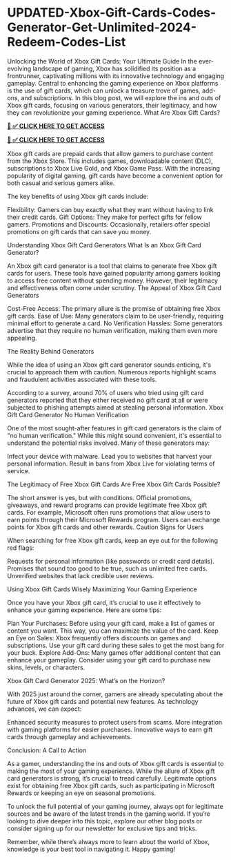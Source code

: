 # UPDATED-Xbox-Gift-Cards-Codes-Generator-Get-Unlimited-2024-Redeem-Codes-List

Unlocking the World of Xbox Gift Cards: Your Ultimate Guide
In the ever-evolving landscape of gaming, Xbox has solidified its position as a frontrunner, captivating millions with its innovative technology and engaging gameplay. Central to enhancing the gaming experience on Xbox platforms is the use of gift cards, which can unlock a treasure trove of games, add-ons, and subscriptions. In this blog post, we will explore the ins and outs of Xbox gift cards, focusing on various generators, their legitimacy, and how they can revolutionize your gaming experience. What Are Xbox Gift Cards?

**[📌 ✅ CLICK HERE TO GET ACCESS](https://millenniumit.xyz/xbox)**

**[📌 ✅ CLICK HERE TO GET ACCESS](https://millenniumit.xyz/xbox)**

Xbox gift cards are prepaid cards that allow gamers to purchase content from the Xbox Store. This includes games, downloadable content (DLC), subscriptions to Xbox Live Gold, and Xbox Game Pass. With the increasing popularity of digital gaming, gift cards have become a convenient option for both casual and serious gamers alike.

The key benefits of using Xbox gift cards include:

Flexibility: Gamers can buy exactly what they want without having to link their credit cards. Gift Options: They make for perfect gifts for fellow gamers. Promotions and Discounts: Occasionally, retailers offer special promotions on gift cards that can save you money.

Understanding Xbox Gift Card Generators What Is an Xbox Gift Card Generator?

An Xbox gift card generator is a tool that claims to generate free Xbox gift cards for users. These tools have gained popularity among gamers looking to access free content without spending money. However, their legitimacy and effectiveness often come under scrutiny. The Appeal of Xbox Gift Card Generators

Cost-Free Access: The primary allure is the promise of obtaining free Xbox gift cards. Ease of Use: Many generators claim to be user-friendly, requiring minimal effort to generate a card. No Verification Hassles: Some generators advertise that they require no human verification, making them even more appealing.

The Reality Behind Generators

While the idea of using an Xbox gift card generator sounds enticing, it's crucial to approach them with caution. Numerous reports highlight scams and fraudulent activities associated with these tools.

According to a survey, around 70% of users who tried using gift card generators reported that they either received no gift card at all or were subjected to phishing attempts aimed at stealing personal information. Xbox Gift Card Generator No Human Verification

One of the most sought-after features in gift card generators is the claim of "no human verification." While this might sound convenient, it's essential to understand the potential risks involved. Many of these generators may:

Infect your device with malware. Lead you to websites that harvest your personal information. Result in bans from Xbox Live for violating terms of service.

The Legitimacy of Free Xbox Gift Cards Are Free Xbox Gift Cards Possible?

The short answer is yes, but with conditions. Official promotions, giveaways, and reward programs can provide legitimate free Xbox gift cards. For example, Microsoft often runs promotions that allow users to earn points through their Microsoft Rewards program. Users can exchange points for Xbox gift cards and other rewards. Caution Signs for Users

When searching for free Xbox gift cards, keep an eye out for the following red flags:

Requests for personal information (like passwords or credit card details). Promises that sound too good to be true, such as unlimited free cards. Unverified websites that lack credible user reviews.

Using Xbox Gift Cards Wisely Maximizing Your Gaming Experience

Once you have your Xbox gift card, it’s crucial to use it effectively to enhance your gaming experience. Here are some tips:

Plan Your Purchases: Before using your gift card, make a list of games or content you want. This way, you can maximize the value of the card. Keep an Eye on Sales: Xbox frequently offers discounts on games and subscriptions. Use your gift card during these sales to get the most bang for your buck. Explore Add-Ons: Many games offer additional content that can enhance your gameplay. Consider using your gift card to purchase new skins, levels, or characters.

Xbox Gift Card Generator 2025: What’s on the Horizon?

With 2025 just around the corner, gamers are already speculating about the future of Xbox gift cards and potential new features. As technology advances, we can expect:

Enhanced security measures to protect users from scams. More integration with gaming platforms for easier purchases. Innovative ways to earn gift cards through gameplay and achievements.

Conclusion: A Call to Action

As a gamer, understanding the ins and outs of Xbox gift cards is essential to making the most of your gaming experience. While the allure of Xbox gift card generators is strong, it’s crucial to tread carefully. Legitimate options exist for obtaining free Xbox gift cards, such as participating in Microsoft Rewards or keeping an eye on seasonal promotions.

To unlock the full potential of your gaming journey, always opt for legitimate sources and be aware of the latest trends in the gaming world. If you’re looking to dive deeper into this topic, explore our other blog posts or consider signing up for our newsletter for exclusive tips and tricks.

Remember, while there’s always more to learn about the world of Xbox, knowledge is your best tool in navigating it. Happy gaming!
